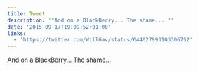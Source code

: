 ```yaml
---
title: Tweet
description: '"And on a BlackBerry... The shame... "'
date: '2015-09-17T19:09:52+01:00'
links:
  - 'https://twitter.com/WillGav/status/644027993103306752'
---
```

And on a BlackBerry... The shame... 
